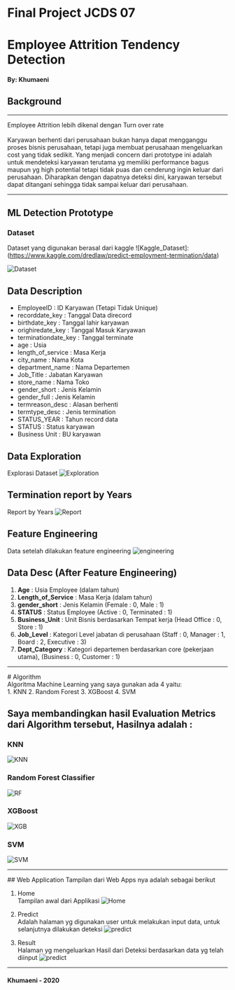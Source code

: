 # Final Project JCDS 07

# Employee Attrition Tendency Detection

#### By: Khumaeni

## Background

<hr>
Employee Attrition lebih dikenal dengan Turn over rate
<br><br>
Karyawan berhenti dari perusahaan bukan hanya dapat mengganggu proses bisnis perusahaan, tetapi juga membuat perusahaan mengeluarkan cost yang tidak sedikit.
Yang menjadi concern dari prototype ini adalah untuk mendeteksi karyawan terutama yg memiliki performance bagus maupun yg high potential tetapi tidak puas dan cenderung ingin keluar dari perusahaan. Diharapkan dengan dapatnya deteksi dini, karyawan tersebut dapat ditangani sehingga tidak sampai keluar dari perusahaan.
<br>
<hr>

## ML Detection Prototype

### Dataset
Dataset yang digunakan berasal dari kaggle ![Kaggle_Dataset]:(https://www.kaggle.com/dredlaw/predict-employment-termination/data)

![Dataset](https://github.com/93kryptonian/Final_Project_Employee_Attrition/blob/master/images/dataset.PNG)

## Data Description
- EmployeeID : ID Karyawan (Tetapi Tidak Unique)
- recorddate_key : Tanggal Data direcord
- birthdate_key : Tanggal lahir karyawan
- orighiredate_key : Tanggal Masuk Karyawan
- terminationdate_key : Tanggal terminate
- age : Usia
- length_of_service : Masa Kerja
- city_name : Nama Kota
- department_name : Nama Departemen
- Job_Title : Jabatan Karyawan
- store_name : Nama Toko
- gender_short : Jenis Kelamin
- gender_full : Jenis Kelamin
- termreason_desc : Alasan berhenti
- termtype_desc : Jenis termination
- STATUS_YEAR : Tahun record data
- STATUS : Status karyawan
- Business Unit : BU karyawan

## Data Exploration
Explorasi Dataset
![Exploration](https://github.com/93kryptonian/Final_Project_Employee_Attrition/blob/master/images/Exploration.PNG)

## Termination report by Years
Report by Years
![Report](https://github.com/93kryptonian/Final_Project_Employee_Attrition/blob/master/images/years.PNG)

## Feature Engineering
Data setelah dilakukan feature engineering
![engineering](https://github.com/93kryptonian/Final_Project_Employee_Attrition/blob/master/images/engineering.PNG)

## Data Desc (After Feature Engineering)
1. **Age** : Usia Employee (dalam tahun)
2. **Length_of_Service** : Masa Kerja (dalam tahun)
3. **gender_short** : Jenis Kelamin (Female : 0, Male : 1)
4. **STATUS** : Status Employee (Active : 0, Terminated : 1)
5. **Business_Unit** : Unit Bisnis berdasarkan Tempat kerja (Head Office : 0, Store : 1)
6. **Job_Level** : Kategori Level jabatan di perusahaan (Staff : 0, Manager : 1, Board : 2, Executive : 3)
7. **Dept_Category** : Kategori departemen berdasarkan core (pekerjaan utama), (Business : 0, Customer : 1)
<hr>
# Algorithm 
<br>
Algoritma Machine Learning yang saya gunakan ada 4 yaitu:
<br>
1. KNN
2. Random Forest
3. XGBoost
4. SVM

## Saya membandingkan hasil Evaluation Metrics dari Algorithm tersebut, Hasilnya adalah :

### KNN
   ![KNN](https://github.com/93kryptonian/Final_Project_Employee_Attrition/blob/master/images/eva_KNN.PNG)

### Random Forest Classifier
   ![RF](https://github.com/93kryptonian/Final_Project_Employee_Attrition/blob/master/images/eva_RF.PNG)

### XGBoost
   ![XGB](https://github.com/93kryptonian/Final_Project_Employee_Attrition/blob/master/images/eva_XGB.PNG)

### SVM
   ![SVM](https://github.com/93kryptonian/Final_Project_Employee_Attrition/blob/master/images/eva_SVM.PNG)

<hr>
## Web Application
Tampilan dari Web Apps nya adalah sebagai berikut

1. Home <br>
Tampilan awal dari Applikasi
   ![Home](https://github.com/93kryptonian/Final_Project_Employee_Attrition/blob/master/images/Home.PNG)

2. Predict <br>
Adalah halaman yg digunakan user untuk melakukan input data, untuk selanjutnya dilakukan deteksi
   ![predict](https://github.com/93kryptonian/Final_Project_Employee_Attrition/blob/master/images/predict.PNG)

3. Result <br>
Halaman yg mengeluarkan Hasil dari Deteksi berdasarkan data yg telah diinput
   ![predict](https://github.com/93kryptonian/Final_Project_Employee_Attrition/blob/master/images/result.PNG)
<hr>

#### Khumaeni - 2020
